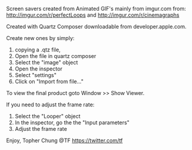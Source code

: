 Screen savers created from Animated GIF's mainly from imgur.com from:
http://imgur.com/r/perfectLoops  and http://imgur.com/r/cinemagraphs


Created with Quartz Composer downloadable from developer.apple.com.

Create new ones by simply:
 1. copying a .qtz file, 
 2. Open the file in quartz composer
 3. Select the "image" object
 4. Open the inspector
 5. Select "settings"
 6. Click on "Import from file..."

To view the final product goto Window >> Show Viewer.

If you need to adjust the frame rate:
 1. Select the "Looper" object
 2. In the inspector, go the the "Input parameters"
 3. Adjust the frame rate

Enjoy,
Topher Chung
@TF
https://twitter.com/tf

